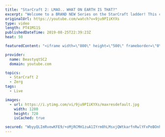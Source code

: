 ```yaml
---
title: "StarCraft 2: LMAO.. WHAT ON EARTH IS THAT?"
excerpt: "Welcome to a BRAND NEW Series on the StarCraft ladder! This challenege is called \"Infestors to GM,\" where I play Mass Infestors and try to get to Grandmaster! I am allowing myself to make Queens as well, but other than that, the gameplan is INFESTORS!!!  Also, I will soon begin to make videos featuring"
originalUrl: https://youtube.com/watch?v=9ju9PIiKYXs
type: video
length: PT41M11S
publishedDateTime: 2019-08-25T22:39:23Z
heat: 50

featuredContent: "<iframe width=\"800\" height=\"500\" frameborder=\"0\" src=\"https://www.youtube.com/embed/9ju9PIiKYXs\" allow=\"accelerometer; autoplay; encrypted-media; gyroscope; picture-in-picture\" allowfullscreen></iframe>"

provider:
  name: BeastyqtSC2
  domain: youtube.com

topics:
  - StarCraft 2
  - Zerg
tags:
  - Live

images:
  - url: https://i.ytimg.com/vi/9ju9PIiKYXs/maxresdefault.jpg
    width: 1280
    height: 720
    isCached: true

secured: "WbyyQLImRvewKFE9/+oMjRCMH1zuA1IYrm0hLMsxjQWtkarfnRwlYFxPeBOnha508tqPQkXh86zvFfcfvprr1gRn489eLhmbnU/v2kkC7vY1g+HY8lDJcZ6ENYUhUlswVYYsDHhnJbbSQxCR0aS36T9xMytA45Cj8UEnqPUw10Zq5N55EzCCSkELAA7HroI5nyygxTJ0QbI0sGxZdNKnm+kzRDt9CggwzEDS5EZwm0Ve7nOEQKVKebSgxgZPnOTX21wV9jN5C14kfvc2SV4aScrfNxOR3LjvsMLP6RQMJEwqEfl5uZu7N92xI+SQz3FBM8OKtu66QYCWU2Z/orWAFU1PNR0NuYPP0CVnInoxVcO+lttB+id2GDmui8bwnuNoNM4NJYpolURihsBd4PfDB3Aj4VKH/B2StSvR7k669qo=;LQlMwkvLxPiYoYJzwj4wpA=="
---
```


